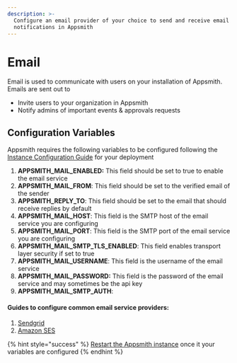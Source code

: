 ```yaml
---
description: >-
  Configure an email provider of your choice to send and receive email
  notifications in Appsmith
---
```


# Email

Email is used to communicate with users on your installation of Appsmith. Emails are sent out to

* Invite users to your organization in Appsmith
* Notify admins of important events & approvals requests

## Configuration Variables

Appsmith requires the following variables to be configured following the [Instance Configuration Guide](../) for your deployment

1. **APPSMITH\_MAIL\_ENABLED:** This field should be set to true to enable the email service
2. **APPSMITH\_MAIL\_FROM**: This field should be set to the verified email of the sender
3. **APPSMITH\_REPLY\_TO**: This field should be set to the email that should receive replies by default
4. **APPSMITH\_MAIL\_HOST**: This field is the SMTP host of the email service you are configuring
5. **APPSMITH\_MAIL\_PORT**: This field is the SMTP port of the email service you are configuring
6. **APPSMITH\_MAIL\_SMTP\_TLS\_ENABLED**: This field enables transport layer security if set to true
7. **APPSMITH\_MAIL\_USERNAME**: This field is the username of the email service
8. **APPSMITH\_MAIL\_PASSWORD:** This field is the password of the email service and may sometimes be the api key
9. **APPSMITH\_MAIL\_SMTP\_AUTH**:

#### Guides to configure common email service providers:

1. [Sendgrid](sendgrid.md)
2. [Amazon SES](amazon-ses.md)

{% hint style="success" %}
[Restart the Appsmith instance](../) once it your variables are configured
{% endhint %}
